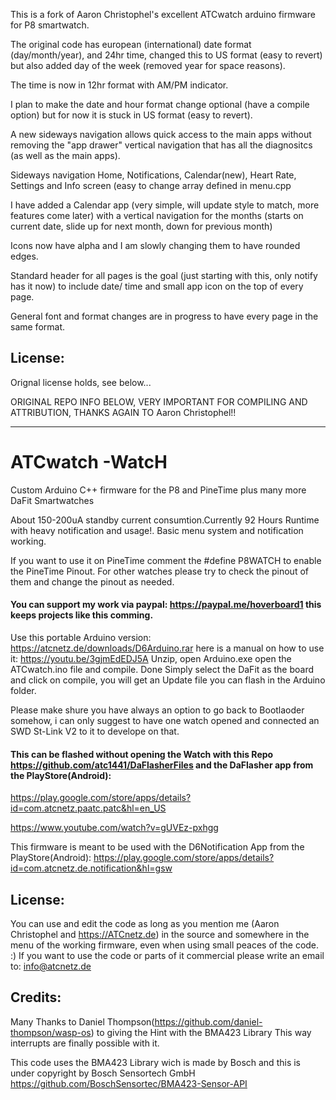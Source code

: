 This is a fork of Aaron Christophel's excellent ATCwatch arduino firmware for P8 smartwatch.

The original code has european (international) date format (day/month/year), and 24hr time, changed this to US format (easy to revert) but also added day of the week (removed year for space reasons).

The time is now in 12hr format with AM/PM indicator.

I plan to make the date and hour format change optional (have a compile option) but for now it is stuck in US format (easy to revert).

A new sideways navigation allows quick access to the main apps without removing the "app drawer" vertical navigation that has all the diagnositcs (as well as the main apps).

Sideways navigation Home, Notifications, Calendar(new), Heart Rate, Settings and Info screen (easy to change array defined in menu.cpp

I have added a Calendar app (very simple, will update style to match, more features come later) with a vertical navigation for the months (starts on current date, slide up for next month, down for previous month)

Icons now have alpha and I am slowly changing them to have rounded edges.

Standard header for all pages is the goal (just starting with this, only notify has it now) to include date/ time and small app icon on the top of every page.

General font and format changes are in progress to have every page in the same format.

## License:
Orignal license holds, see below...

ORIGINAL REPO INFO BELOW, VERY IMPORTANT FOR COMPILING AND ATTRIBUTION, THANKS AGAIN TO Aaron Christophel!!

-------------------------------------------------------------------------------------------------------------------------
# ATCwatch  -WatcH
Custom Arduino C++ firmware for the P8 and PineTime plus many more DaFit Smartwatches

About 150-200uA standby current consumtion.Currently 92 Hours Runtime with heavy notification and usage!.
Basic menu system and notification working.

If you want to use it on PineTime comment the #define P8WATCH to enable the PineTime Pinout. 
For other watches please try to check the pinout of them and change the pinout as needed.

#### You can support my work via paypal: https://paypal.me/hoverboard1 this keeps projects like this comming.

Use this portable Arduino version: https://atcnetz.de/downloads/D6Arduino.rar
here is a manual on how to use it: https://youtu.be/3gjmEdEDJ5A
Unzip, open Arduino.exe open the ATCwatch.ino file and compile. Done
Simply select the DaFit as the board and click on compile, you will get an Update file you can flash in the Arduino folder.

Please make shure you have always an option to go back to Bootlaoder somehow, i can only suggest to have one watch opened and connected an SWD St-Link V2 to it to develope on that.


#### This can be flashed without opening the Watch with this Repo https://github.com/atc1441/DaFlasherFiles and the DaFlasher app from the PlayStore(Android):
https://play.google.com/store/apps/details?id=com.atcnetz.paatc.patc&hl=en_US

https://www.youtube.com/watch?v=gUVEz-pxhgg

This firmware is meant to be used with the D6Notification App from the PlayStore(Android):
https://play.google.com/store/apps/details?id=com.atcnetz.de.notification&hl=gsw

## License:
You can use and edit the code as long as you mention me (Aaron Christophel and https://ATCnetz.de) in the source and somewhere in the menu of the working firmware, even when using small peaces of the code. :)
If you want to use the code or parts of it commercial please write an email to: info@atcnetz.de

## Credits:
Many Thanks to Daniel Thompson(https://github.com/daniel-thompson/wasp-os) to giving the Hint with the BMA423 Library
This way interrupts are finally possible with it.

This code uses the BMA423 Library wich is made by Bosch and this is under copyright by Bosch Sensortech GmbH
https://github.com/BoschSensortec/BMA423-Sensor-API
